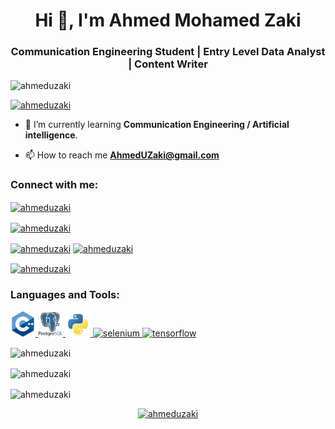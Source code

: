<h1 align="center">Hi 👋, I'm Ahmed Mohamed Zaki</h1>
<h3 align="center">Communication Engineering Student | Entry Level Data Analyst | Content Writer</h3>

<p align="left"> <img src="https://komarev.com/ghpvc/?username=ahmeduzaki&label=Profile%20views&color=0e75b6&style=flat" alt="ahmeduzaki" /> </p>

<p align="left"> <a href="https://twitter.com/ahmeduzaki" target="blank"><img src="https://img.shields.io/twitter/follow/ahmeduzaki?logo=twitter&style=for-the-badge" alt="ahmeduzaki" /></a> </p>

- 🌱 I’m currently learning **Communication Engineering / Artificial intelligence**.

- 📫 How to reach me **AhmedUZaki@gmail.com**

<h3 align="left">Connect with me:</h3>
<p align="left">
    
<a href="https://twitter.com/ahmeduzaki" target="blank"><img align="center" src="https://raw.githubusercontent.com/rahuldkjain/github-profile-readme-generator/master/src/images/icons/Social/twitter.svg" alt="ahmeduzaki" height="30" width="40" /></a>
    
    
<a href="https://linkedin.com/in/ahmeduzaki" target="blank"><img align="center" src="https://raw.githubusercontent.com/rahuldkjain/github-profile-readme-generator/master/src/images/icons/Social/linked-in-alt.svg" alt="ahmeduzaki" height="30" width="40" /></a>
    
    
   
    
<a href="https://fb.com/ahmeduzaki" target="blank"><img align="center" src="https://raw.githubusercontent.com/rahuldkjain/github-profile-readme-generator/master/src/images/icons/Social/facebook.svg" alt="ahmeduzaki" height="30" width="40" /></a>
<a href="https://instagram.com/ahmeduzaki" target="blank"><img align="center" src="https://raw.githubusercontent.com/rahuldkjain/github-profile-readme-generator/master/src/images/icons/Social/instagram.svg" alt="ahmeduzaki" height="30" width="40" /></a>
    
<a href="https://kaggle.com/ahmeduzaki" target="blank"><img align="center" src="https://raw.githubusercontent.com/rahuldkjain/github-profile-readme-generator/master/src/images/icons/Social/kaggle.svg" alt="ahmeduzaki" height="30" width="40" /></a>    
</p>

<h3 align="left">Languages and Tools:</h3>
<p align="left"> <a href="https://www.w3schools.com/cpp/" target="_blank" rel="noreferrer"> <img src="https://raw.githubusercontent.com/devicons/devicon/master/icons/cplusplus/cplusplus-original.svg" alt="cplusplus" width="40" height="40"/> </a> <a href="https://www.postgresql.org" target="_blank" rel="noreferrer"> <img src="https://raw.githubusercontent.com/devicons/devicon/master/icons/postgresql/postgresql-original-wordmark.svg" alt="postgresql" width="40" height="40"/> </a> <a href="https://www.python.org" target="_blank" rel="noreferrer"> <img src="https://raw.githubusercontent.com/devicons/devicon/master/icons/python/python-original.svg" alt="python" width="40" height="40"/> </a> <a href="https://www.selenium.dev" target="_blank" rel="noreferrer"> <img src="https://raw.githubusercontent.com/detain/svg-logos/780f25886640cef088af994181646db2f6b1a3f8/svg/selenium-logo.svg" alt="selenium" width="40" height="40"/> </a> <a href="https://www.tensorflow.org" target="_blank" rel="noreferrer"> <img src="https://www.vectorlogo.zone/logos/tensorflow/tensorflow-icon.svg" alt="tensorflow" width="40" height="40"/> </a> </p>

<p><img align="center" src="https://github-readme-stats.vercel.app/api?username=ahmeduzaki&show_icons=true&locale=en" alt="ahmeduzaki" /></p>

<p><img align="center" src="https://github-readme-streak-stats.herokuapp.com/?user=ahmeduzaki&" alt="ahmeduzaki" /></p>

<p><img align="center" src="https://github-readme-stats.vercel.app/api/top-langs?username=ahmeduzaki&show_icons=true&locale=en&layout=compact" alt="ahmeduzaki" /></p>



<p align="center"> <a href="https://github.com/ryo-ma/github-profile-trophy"><img src="https://github-profile-trophy.vercel.app/?username=ahmeduzaki" alt="ahmeduzaki" /></a> </p>
